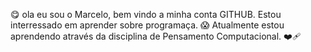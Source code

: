 😋 ola eu sou o Marcelo, bem vindo  a minha conta GITHUB.
Estou interressado em aprender sobre programaça. 😱
Atualmente estou aprendendo através da disciplina de Pensamento Computacional. ❤️‍🩹
